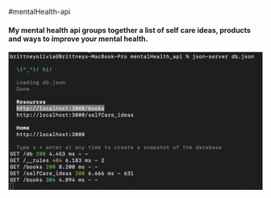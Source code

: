 #mentalHealth-api

#### My mental health api groups together a list of self care ideas, products and ways to improve your mental health.

<img src="./assets/images/runDb.png" alt="run db.json">
